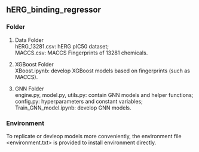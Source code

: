 ## hERG_binding_regressor   
### Folder

1. Data Folder   
   hERG_13281.csv: hERG pIC50 dataset;   
   MACCS.csv: MACCS Fingerprints of 13281 chemicals.

2. XGBoost Folder   
   XBoost.ipynb: develop XGBoost models based on fingerprints (such as MACCS).

3. GNN Folder   
   engine.py, model.py, utils.py: contain GNN models and helper functions;   
   config.py: hyperparameters and constant variables;   
   Train_GNN_model.ipynb: develop GNN models.



### Environment

To replicate or devleop models more conveniently, the environment file <environment.txt> is provided to install environment directly.
